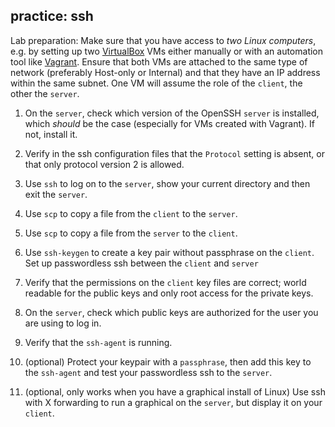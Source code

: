 ## practice: ssh

Lab preparation: Make sure that you have access to *two Linux computers*, e.g. by setting up two [VirtualBox](https://www.virtualbox.org) VMs either manually or with an automation tool like [Vagrant](https://www.vagrantup.com). Ensure that both VMs are attached to the same type of network (preferably Host-only or Internal) and that they have an IP address within the same subnet. One VM will assume the role of the `client`, the other the `server`.

1. On the `server`, check which version of the OpenSSH `server` is installed, which *should* be the case (especially for VMs created with Vagrant). If not, install it.

2. Verify in the ssh configuration files that the `Protocol` setting is absent, or that only protocol version 2 is allowed.

3. Use `ssh` to log on to the `server`, show your current directory and then exit the `server`.

4. Use `scp` to copy a file from the `client` to the `server`.

5. Use `scp` to copy a file from the `server` to the `client`.

6. Use `ssh-keygen` to create a key pair without passphrase on the `client`. Set up passwordless ssh between the `client` and `server`

7. Verify that the permissions on the `client` key files are correct; world readable for the public keys and only root access for the private keys.

8. On the `server`, check which public keys are authorized for the user you are using to log in.

9. Verify that the `ssh-agent` is running.

10. (optional) Protect your keypair with a `passphrase`, then add this key to the `ssh-agent` and test your passwordless ssh to the `server`.

11. (optional, only works when you have a graphical install of Linux) Use ssh with X forwarding to run a graphical on the `server`, but display it on your `client`.

